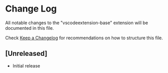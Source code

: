 # Change Log

All notable changes to the "vscodeextension-base" extension will be documented in this file.

Check [Keep a Changelog](http://keepachangelog.com/) for recommendations on how to structure this file.

## [Unreleased]

- Initial release